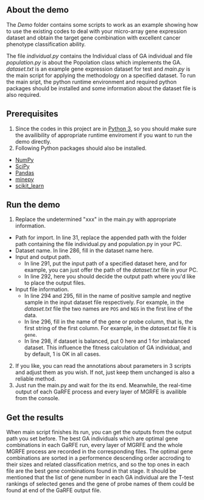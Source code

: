 ## About the demo

The *Demo* folder contains some scripts to work as an example showing how to use the existing codes to deal with your micro-array gene expression dataset and obtain the target gene combination with excellent cancer phenotype classification ability.

The file *individual.py* contains the Individual class of GA individual and file *population.py* is about the Popolation class which implements the GA. *dataset.txt* is an example gene expression dataset for test and *main.py* is the main script for applying the methodology on a specified dataset.
To run the main sript, the python runtime environment and required python packages should be installed and some information about the dataset file is also required. 

## Prerequisites

1. Since the codes in this project are in [Python 3](https://www.python.org/downloads/), so you should make sure the availibility of appropriate runtime enviroment if you want to run the demo directly.
2. Following Python packages should also be installed.
  - [NumPy](http://www.numpy.org/)
  - [SciPy](https://www.scipy.org/)
  - [Pandas](http://pandas.pydata.org/)
  - [minepy](https://pypi.python.org/pypi/minepy)
  - [scikit_learn](http://scikit-learn.org/stable/)
  
## Run the demo

1. Replace the undetermined "xxx" in the main.py with appropriate information.
  * Path for import. In line 31, replace the appended path with the folder path containing the file individual.py and population.py in your PC.
  * Dataset name. In line 286, fill in the dataset name here.
  * Input and output path.
    - In line 291, put the input path of a specified dataset here, and for example, you can just offer the path of the *dataset.txt* file in your PC.
    - In line 292, here you should decide the output path where you'd like to place the output files.
  * Input file information. 
    - In line 294 and 295, fill in the name of positive sample and negtive sample in the input dataset file respectively. For example, in the *dataset.txt* file the two names are `POS` and `NEG` in the first line of the data.
    - In line 296, fill in the name of the gene or probe column, that is, the first string of the first column. For example, in the *dataset.txt* file it is `gene`.
    - In line 298, if dataset is balanced, put 0 here and 1 for imbalanced dataset. This influence the fitness calculation of GA individual, and by default, 1 is OK in all cases.
2. If you like, you can read the annotations about parameters in 3 scripts and adjust them as you wish. If not, just keep them unchanged is also a reliable method.
3. Just run the main.py and wait for the its end. Meanwhile, the real-time output of each GaRFE process and every layer of MGRFE is availible from the console.

## Get the results 
When main script finishes its run, you can get the outputs from the output path you set before. The best GA individuals which are optimal gene combinations in each GaRFE run, every layer of MGRFE and the whole MGRFE process are recorded in the corresponding files. The optimal gene combinations are sorted in a performence descending order accroding to their sizes and related classification metrics, and so the top ones in each file are the best gene combinations found in that stage. It should be mentioned that the list of gene number in each GA individual are the T-test rankings of selected genes and the gene of probe names of them could be found at end of the GaRFE output file.
